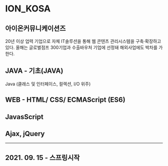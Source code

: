 # ION_KOSA

## 아이온커뮤니케이션즈
20년 이상 업력 기업으로 자체 IT솔루션을 통해 웹 콘텐츠 관리시스템을 구축·확장하고 있다. 올해는 글로벌점프 300기업과 수출바우처 기업에 선정돼 해외사업에도 박차를 가한다.

## JAVA - 기초(JAVA)
Java (클래스 및 인터페이스, 컬렉션, I/O 위주)

## WEB - HTML/ CSS/ ECMAScript (ES6)

## JavasScript

## Ajax, jQuery

----

## 2021. 09. 15 - 스프링시작
